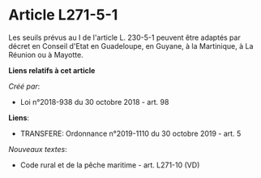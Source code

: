 # Article L271-5-1

Les seuils prévus au I de l'article L. 230-5-1 peuvent être adaptés par décret en Conseil d'Etat en Guadeloupe, en Guyane, à
la Martinique, à La Réunion ou à Mayotte.

**Liens relatifs à cet article**

_Créé par_:

  - Loi n°2018-938 du 30 octobre 2018 - art. 98

**Liens**:

  - TRANSFERE: Ordonnance n°2019-1110 du 30 octobre 2019 - art. 5

_Nouveaux textes_:

  - Code rural et de la pêche maritime - art. L271-10 (VD)
